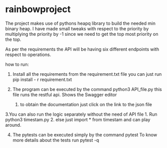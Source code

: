 # rainbowproject


The project makes use of pythons heapq library to build the needed min binary heap. I have made small tweaks with respect to the priority by multiplying the priority by -1 since we need to get the top most priority on the top. 

As per the requirements the API will be having six different endpoints with respect to operations. 

how to run:

1. Install all the requirements from the requirement.txt file
    you can just run pip install - r requirement.txt

2. The program can be executed by the command
    python3 API_file.py
    this file runs the restful api. Shows the Swagger editor
    1. to obtain the documentation just click on the link to the json file

3.You can also run the logic separately without the need of API file
    1. Run python3 timestam.py
    2. else just import * from timestam and can play around.
    
4. The pytests can be executed simply by the command pytest
    To know more details about the tests run pytest -q
    
    
    

